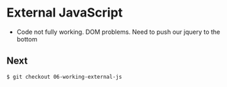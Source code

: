 # External JavaScript
* Code not fully working. DOM problems. Need to push our jquery to the bottom

## Next
`$ git checkout 06-working-external-js`
